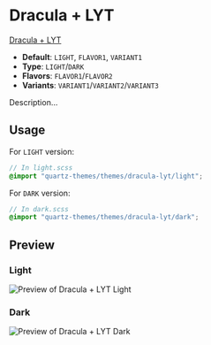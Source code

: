# Dracula + LYT

[Dracula + LYT](#)

- **Default**: `LIGHT`, `FLAVOR1`, `VARIANT1`
- **Type**: `LIGHT`/`DARK`
- **Flavors**: `FLAVOR1`/`FLAVOR2`
- **Variants**: `VARIANT1`/`VARIANT2`/`VARIANT3`

Description...

## Usage

For `LIGHT` version:

```scss
// In light.scss
@import "quartz-themes/themes/dracula-lyt/light";
```

For `DARK` version:

```scss
// In dark.scss
@import "quartz-themes/themes/dracula-lyt/dark";
```

## Preview

### Light

![Preview of Dracula + LYT Light](preview-light.png)

### Dark

![Preview of Dracula + LYT Dark](preview-dark.png)

